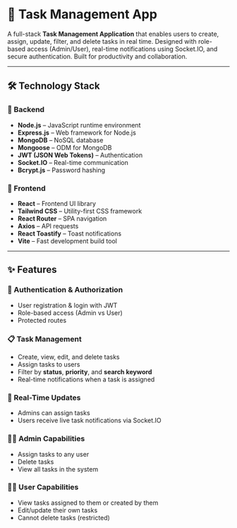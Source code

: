 # 📝 Task Management App

A full-stack **Task Management Application** that enables users to create, assign, update, filter, and delete tasks in real time. Designed with role-based access (Admin/User), real-time notifications using Socket.IO, and secure authentication. Built for productivity and collaboration.

---

## 🛠️ Technology Stack

### 🔧 Backend

- **Node.js** – JavaScript runtime environment
- **Express.js** – Web framework for Node.js
- **MongoDB** – NoSQL database
- **Mongoose** – ODM for MongoDB
- **JWT (JSON Web Tokens)** – Authentication
- **Socket.IO** – Real-time communication
- **Bcrypt.js** – Password hashing

### 🎨 Frontend

- **React** – Frontend UI library
- **Tailwind CSS** – Utility-first CSS framework
- **React Router** – SPA navigation
- **Axios** – API requests
- **React Toastify** – Toast notifications
- **Vite** – Fast development build tool

---

## ✨ Features

### 👤 Authentication & Authorization

- User registration & login with JWT
- Role-based access (Admin vs User)
- Protected routes

### 📋 Task Management

- Create, view, edit, and delete tasks
- Assign tasks to users
- Filter by **status**, **priority**, and **search keyword**
- Real-time notifications when a task is assigned

### 🔁 Real-Time Updates

- Admins can assign tasks
- Users receive live task notifications via Socket.IO

### 🧑‍💼 Admin Capabilities

- Assign tasks to any user
- Delete tasks
- View all tasks in the system

### 👨‍💻 User Capabilities

- View tasks assigned to them or created by them
- Edit/update their own tasks
- Cannot delete tasks (restricted)
